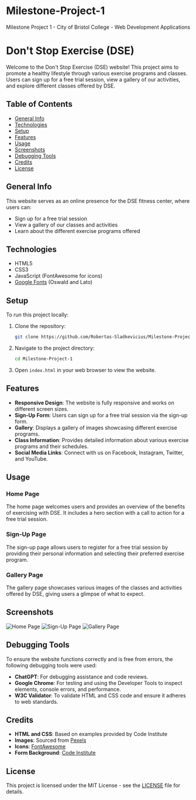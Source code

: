 # Milestone-Project-1
Milestone Project 1 - City of Bristol College - Web Development Applications
# Don't Stop Exercise (DSE)

Welcome to the Don't Stop Exercise (DSE) website! This project aims to promote a healthy lifestyle through various exercise programs and classes. Users can sign up for a free trial session, view a gallery of our activities, and explore different classes offered by DSE.

## Table of Contents
- [General Info](#general-info)
- [Technologies](#technologies)
- [Setup](#setup)
- [Features](#features)
- [Usage](#usage)
- [Screenshots](#screenshots)
- [Debugging Tools](#debugging-tools)
- [Credits](#credits)
- [License](#license)

## General Info
This website serves as an online presence for the DSE fitness center, where users can:
- Sign up for a free trial session
- View a gallery of our classes and activities
- Learn about the different exercise programs offered

## Technologies
- HTML5
- CSS3
- JavaScript (FontAwesome for icons)
- [Google Fonts](https://fonts.google.com/) (Oswald and Lato)

## Setup
To run this project locally:
1. Clone the repository:
    ```sh
    git clone https://github.com/Robertas-Sladkevicius/Milestone-Project-1.git
    ```
2. Navigate to the project directory:
    ```sh
    cd Milestone-Project-1
    ```
3. Open `index.html` in your web browser to view the website.

## Features
- **Responsive Design**: The website is fully responsive and works on different screen sizes.
- **Sign-Up Form**: Users can sign up for a free trial session via the sign-up form.
- **Gallery**: Displays a gallery of images showcasing different exercise programs.
- **Class Information**: Provides detailed information about various exercise programs and their schedules.
- **Social Media Links**: Connect with us on Facebook, Instagram, Twitter, and YouTube.

## Usage
### Home Page
The home page welcomes users and provides an overview of the benefits of exercising with DSE. It includes a hero section with a call to action for a free trial session.

### Sign-Up Page
The sign-up page allows users to register for a free trial session by providing their personal information and selecting their preferred exercise program.

### Gallery Page
The gallery page showcases various images of the classes and activities offered by DSE, giving users a glimpse of what to expect.

## Screenshots
![Home Page](path/to/home-page-screenshot.png)
![Sign-Up Page](path/to/sign-up-page-screenshot.png)
![Gallery Page](path/to/gallery-page-screenshot.png)

## Debugging Tools
To ensure the website functions correctly and is free from errors, the following debugging tools were used:
- **ChatGPT**: For debugging assistance and code reviews.
- **Google Chrome**: For testing and using the Developer Tools to inspect elements, console errors, and performance.
- **W3C Validator**: To validate HTML and CSS code and ensure it adheres to web standards.

## Credits
- **HTML and CSS**: Based on examples provided by Code Institute
- **Images**: Sourced from [Pexels](https://www.pexels.com/)
- **Icons**: [FontAwesome](https://fontawesome.com/)
- **Form Background**: [Code Institute](https://codeinstitute.net/)

## License
This project is licensed under the MIT License - see the [LICENSE](LICENSE) file for details.
